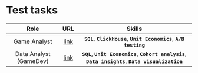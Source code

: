 # Test tasks
| Role | URL | Skills |
|:------:|:----:|:----:|
| Game Analyst | [link](https://github.com/abtcrazy/test_tasks/tree/main/project_1) | **`SQL`**, **`ClickHouse`**, **`Unit Economics`**, **`A/B testing`** |
| Data Analyst (GameDev) | [link](https://github.com/abtcrazy/test_tasks/tree/main/project_2) | **`SQL`**, **`Unit Economics`**, **`Cohort analysis`**, **`Data insights`**, **`Data visualization`**  |